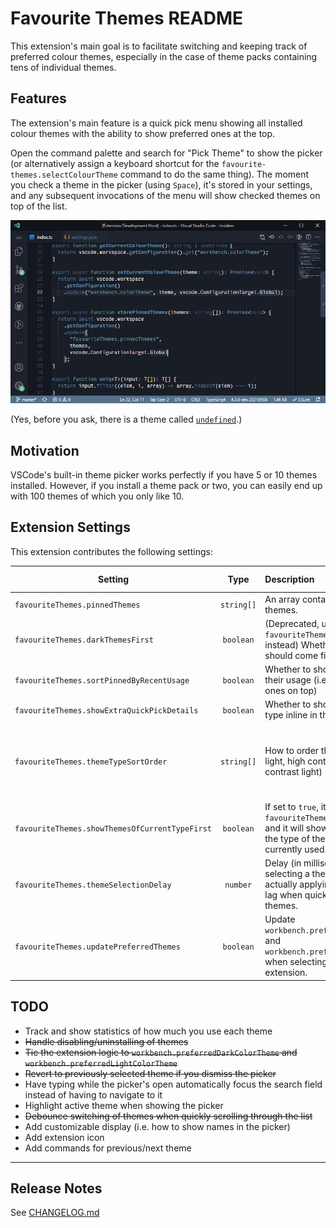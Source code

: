 # Favourite Themes README

This extension's main goal is to facilitate switching and keeping track of preferred colour themes, especially in the case of theme packs containing tens of individual themes.

## Features

The extension's main feature is a quick pick menu showing all installed colour themes with the ability to show preferred ones at the top.

Open the command palette and search for "Pick Theme" to show the picker (or alternatively assign a keyboard shortcut for the `favourite-themes.selectColourTheme` command to do the same thing). The moment you check a theme in the picker (using `Space`), it's stored in your settings, and any subsequent invocations of the menu will show checked themes on top of the list.

![Favourite Themes](images/favourite-themes.gif)

(Yes, before you ask, there is a theme called [`undefined`](https://marketplace.visualstudio.com/items?itemName=christianhg.undefined).)

<!-- ## Requirements -->

## Motivation

VSCode's built-in theme picker works perfectly if you have 5 or 10 themes installed. However, if you install a theme pack or two, you can easily end up with 100 themes of which you only like 10.

## Extension Settings

This extension contributes the following settings:

| Setting                                        |    Type    | Description                                                                                                                                                |                               Default value |
| ---------------------------------------------- | :--------: | :--------------------------------------------------------------------------------------------------------------------------------------------------------- | ------------------------------------------: |
| `favouriteThemes.pinnedThemes`                 | `string[]` | An array containing all pinned themes.                                                                                                                     |                                        `[]` |
| `favouriteThemes.darkThemesFirst`              | `boolean`  | (Deprecated, use `favouriteThemes.themeTypeSortOrder` instead) Whether dark themes should come first                                                       |                                      `true` |
| `favouriteThemes.sortPinnedByRecentUsage`      | `boolean`  | Whether to show themes in order of their usage (i.e. most recently used ones on top)                                                                       |                                     `false` |
| `favouriteThemes.showExtraQuickPickDetails`    | `boolean`  | Whether to show dark/light theme type inline in the picker                                                                                                 |                                     `false` |
| `favouriteThemes.themeTypeSortOrder`           | `string[]` | How to order themes by type (dark, light, high contrast dark, high contrast light)                                                                         | `["vs-dark", "hc-black", "vs", "hc-light"]` |
| `favouriteThemes.showThemesOfCurrentTypeFirst` | `boolean`  | If set to `true`, it will override `favouriteThemes.themeTypeSortOrder` and it will show at the top themes of the type of the theme that's currently used. |                                     `false` |
| `favouriteThemes.themeSelectionDelay`          |  `number`  | Delay (in milliseconds) between selecting a theme in the picker and actually applying it. Helps prevent lag when quickly going through themes.             |                                       `200` |
| `favouriteThemes.updatePreferredThemes`        | `boolean`  | Update `workbench.preferredDarkColorTheme` and `workbench.preferredLightColorTheme` when selecting themes through this extension.                          |                                       false |

<!-- ## Known Issues -->

## TODO

- Track and show statistics of how much you use each theme
- ~~Handle disabling/uninstalling of themes~~
- ~~Tie the extension logic to `workbench.preferredDarkColorTheme` and `workbench.preferredLightColorTheme`~~
- ~~Revert to previously selected theme if you dismiss the picker~~
- Have typing while the picker's open automatically focus the search field instead of having to navigate to it
- Highlight active theme when showing the picker
- ~~Debounce switching of themes when quickly scrolling through the list~~
- Add customizable display (i.e. how to show names in the picker)
- Add extension icon
- Add commands for previous/next theme

---

## Release Notes

See [CHANGELOG.md](./CHANGELOG.md)
